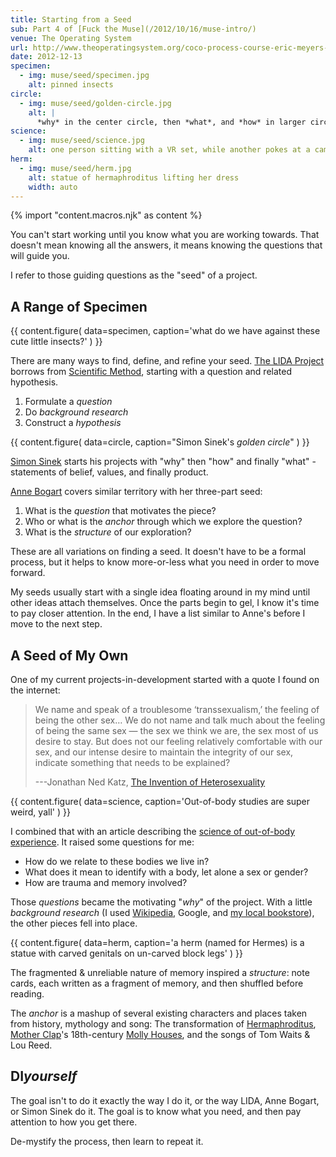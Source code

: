 ```yaml
---
title: Starting from a Seed
sub: Part 4 of [Fuck the Muse](/2012/10/16/muse-intro/)
venue: The Operating System
url: http://www.theoperatingsystem.org/coco-process-course-eric-meyers-fuck-the-muse-lesson-4-starting-from-a-seed/
date: 2012-12-13
specimen:
  - img: muse/seed/specimen.jpg
    alt: pinned insects
circle:
  - img: muse/seed/golden-circle.jpg
    alt: |
      *why* in the center circle, then *what*, and *how* in larger circles
science:
  - img: muse/seed/science.jpg
    alt: one person sitting with a VR set, while another pokes at a camera
herm:
  - img: muse/seed/herm.jpg
    alt: statue of hermaphroditus lifting her dress
    width: auto
---
```

{% import "content.macros.njk" as content %}

You can't start working
until you know what you are working towards.
That doesn't mean knowing all the answers,
it means knowing the questions that will guide you.

I refer to those guiding questions as
the "seed" of a project.

## A Range of Specimen

{{ content.figure(
  data=specimen,
  caption='what do we have against these cute little insects?'
) }}

There are many ways to find,
define, and refine your seed.
[The LIDA Project][lida]
borrows from [Scientific Method][sci],
starting with a question and related hypothesis.

[lida]: http://lida.org/
[sci]: http://en.wikipedia.org/wiki/Scientific_method

1. Formulate a *question*
2. Do *background research*
3. Construct a *hypothesis*

{{ content.figure(
  data=circle,
  caption="Simon Sinek's *golden circle*"
) }}

[Simon Sinek][sinek] starts his projects with
"why" then "how" and finally "what" -
statements of belief, values, and finally product.

[sinek]: http://startwithwhy.com/

[Anne Bogart][bogart] covers similar territory
with her three-part seed:

[bogart]: http://www.siti.org/

1. What is the *question* that motivates the piece?
2. Who or what is the *anchor* through which we explore the question?
3. What is the *structure* of our exploration?

These are all variations on finding a seed.
It doesn't have to be a formal process,
but it helps to know more-or-less what you need
in order to move forward.

My seeds usually start with a single idea
floating around in my mind
until other ideas attach themselves.
Once the parts begin to gel,
I know it's time to pay closer attention.
In the end,
I have a list similar to Anne's
before I move to the next step.

## A Seed of My Own

One of my current projects-in-development
started with a quote I found on the internet:

> We name and speak of a troublesome ‘transsexualism,’
> the feeling of being the other sex…
> We do not name and talk much about the feeling of being the same sex —
> the sex we think we are, the sex most of us desire to stay.
> But does not our feeling relatively comfortable with our sex,
> and our intense desire to maintain the integrity of our sex,
> indicate something that needs to be explained?
>
> ---Jonathan Ned Katz, [The Invention of Heterosexuality][hetero]

[hetero]: http://books.google.com/books?id=S8BB1K361SUC&lpg=PP1&pg=PA15#v=onepage&q&f=false

{{ content.figure(
  data=science,
  caption='Out-of-body studies are super weird, yall'
) }}

I combined that with an article
describing the [science of out-of-body experience][body].
It raised some questions for me:

[body]: http://www.scientificamerican.com/article.cfm?id=real-outof-body-experiences

- How do we relate to these bodies we live in?
- What does it mean to identify with a body, let alone a sex or gender?
- How are trauma and memory involved?

Those *questions* became the motivating "*why*" of the project.
With a little *background research*
(I used [Wikipedia][wiki], Google, and [my local bookstore][tattered]),
the other pieces fell into place.

[wiki]: http://en.wikipedia.org/
[tattered]: http://tatteredcover.com/

{{ content.figure(
  data=herm,
  caption='a herm (named for Hermes) is a statue with carved genitals on un-carved block legs'
) }}

The fragmented & unreliable nature of memory inspired a *structure*:
note cards, each written as a fragment of memory,
and then shuffled before reading.

The *anchor* is a mashup of several existing characters and places
taken from history, mythology and song:
The transformation of [Hermaphroditus][herm],
[Mother Clap][molly]'s 18th-century [Molly Houses][house],
and the songs of Tom Waits & Lou Reed.

[herm]: http://en.wikipedia.org/wiki/Hermaphroditos
[molly]: http://en.wikipedia.org/wiki/Mother_Clap
[house]: http://en.wikipedia.org/wiki/Molly_house

## DI*yourself*

The goal isn't to do it exactly the way I do it,
or the way LIDA, Anne Bogart, or Simon Sinek do it.
The goal is to know what you need,
and then pay attention to how you get there.

De-mystify the process,
then learn to repeat it.
